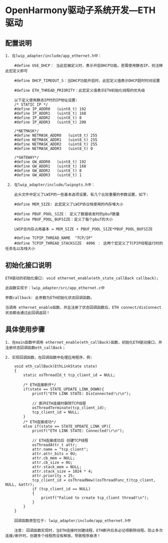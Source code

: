 # OpenHarmony驱动子系统开发—ETH驱动

## 配置说明

    1. 在lwip_adapter/include/app_ethernet.h中：

        #define USE_DHCP： 当此宏被定义时，表示开启DHCP功能，若需使用静态IP，则注释此宏定义即可   

        #define DHCP_TIMEOUT_S：当DHCP功能开启时，此宏定义值表示DHCP超时时间设置

        #define ETH_THREAD_PRIORITY：此宏定义值表示ETH初始化线程的优先级

        以下定义使用静态IP时的IP地址设置:
        /* STATIC IP */
        #define IP_ADDR0   (uint8_t) 192
        #define IP_ADDR1   (uint8_t) 168
        #define IP_ADDR2   (uint8_t) 8
        #define IP_ADDR3   (uint8_t) 200
        
        /*NETMASK*/
        #define NETMASK_ADDR0   (uint8_t) 255
        #define NETMASK_ADDR1   (uint8_t) 255
        #define NETMASK_ADDR2   (uint8_t) 255
        #define NETMASK_ADDR3   (uint8_t) 0

        /*GATEWAY*/
        #define GW_ADDR0   (uint8_t) 192
        #define GW_ADDR1   (uint8_t) 168
        #define GW_ADDR2   (uint8_t) 8
        #define GW_ADDR3   (uint8_t) 1   

     2. 在lwip_adapter/include/lwipopts.h中：  

        此头文件中定义了LWIP的一些基本选项设置，有几个比较重要的参数设置，如下:

        #define MEM_SIZE: 此宏定义了LWIP协议栈使用的内存堆大小

        #define PBUF_POOL_SIZE： 定义了数据收发时的pbuf数量
        #define PBUF_POOL_BUFSIZE：定义了每个pbuf的大小

        LWIP总内存占用基本 = MEM_SIZE + PBUF_POOL_SIZE*PBUF_POOL_BUFSIZE

        #define TCPIP_THREAD_NAME  "TCP/IP"
        #define TCPIP_THREAD_STACKSIZE  4096 ： 这两个宏定义了TCPIP线程运行时的任务名以及栈大小

## 初始化接口说明

    ETH驱动的初始化接口: void ethernet_enable(eth_state_callBack callback);

    此函数实现于：lwip_adapter/src/app_ethernet.c中

    参数callback: 此参数为ETH初始化状态回调函数。

    当调用 ethernet_enable函数，并且注册了状态回调函数后，ETH connect/disConnect状态都会通过此回调返回！

     
## 具体使用步骤

    1. 在main函数中调用 ethernet_enable(eth_callBack)函数，初始化ETH驱动接口，并注册状态回调函数eth_callBack；

    2. 实现回调函数，在回调函数中处理应用程序，例:

        void eth_callBack(EthLinkState state)
        {
            static osThreadId_t tcp_client_id = NULL;

            /* ETH连接断开*/
            if(state == STATE_UPDATE_LINK_DOWN){
                printf("ETH LINK STATE: DisConnected!\r\n");

                // 断开ETH连接时删除TCP线程
                osThreadTerminate(tcp_client_id);
                tcp_client_id = NULL;
            }
            /* ETH连接成功*/
            else if(state == STATE_UPDATE_LINK_UP){ 
                printf("ETH LINK STATE: Connected!\r\n");

                // ETH连接成功后 创建TCP线程
                osThreadAttr_t attr;
                attr.name = "tcp_client";
                attr.attr_bits = 0U;
                attr.cb_mem = NULL;
                attr.cb_size = 0U;
                attr.stack_mem = NULL;
                attr.stack_size = 1024 * 4;
                attr.priority = 25;
                tcp_client_id = osThreadNew((osThreadFunc_t)tcp_client, NULL, &attr);
                if (tcp_client_id == NULL)
                {
                    printf("Falied to create tcp_client thread!\n");
                }
            }      
        }

        回调函数原型位于: lwip_adapter/include/app_ethernet.h中

        注意: 回调函数实现时，当ETH连接时创建线程，ETH断开后务必记得删除线程。防止多次连接/断开时，创建多个线程而没有释放，导致程序崩溃！

        

